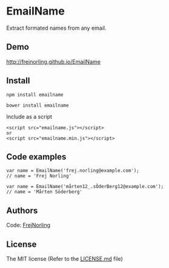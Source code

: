 EmailName
=========

Extract formated names from any email.

Demo
---
http://frejnorling.github.io/EmailName

Install
---
    npm install emailname

    bower install emailname

Include as a script

    <script src="emailname.js"></script>
    or
    <script src="emailname.min.js"></script>


Code examples
---
    var name = EmailName('frej.norling@example.com');
    // name = 'Frej Norling' 

    var name = EmailName('mårten12_.sÖderBerg12@example.com');
    // name = 'Mårten Söderberg' 
    
    
Authors
---
Code: [FrejNorling](https://github.com/frejnorling)

License
---
The MIT license (Refer to the [LICENSE.md](https://github.com/frejnorling/EmailName/blob/master/LICENSE) file)
